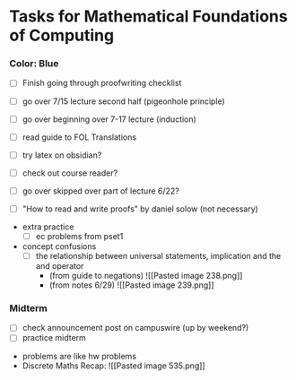 # Tasks for Mathematical Foundations of Computing
### Color: Blue

- [ ] Finish going through proofwriting checklist
- [ ] go over 7/15 lecture second half (pigeonhole principle)
- [ ] go over beginning over 7-17 lecture (induction)

- [ ] read guide to FOL Translations
- [ ] try latex on obsidian?
- [ ] check out course reader?
- [ ] go over skipped over part of lecture 6/22?
- [ ] "How to read and write proofs" by daniel solow (not necessary)

- extra practice
	- [ ] ec problems from pset1

- concept confusions
	- [ ] the relationship between universal statements, implication and the and operator
		- (from guide to negations) ![[Pasted image 238.png]]
		- (from notes 6/29) ![[Pasted image 239.png]]

### Midterm
- [ ] check announcement post on campuswire (up by weekend?)
- [ ] practice midterm
- problems are like hw problems
- Discrete Maths Recap: ![[Pasted image 535.png]]
